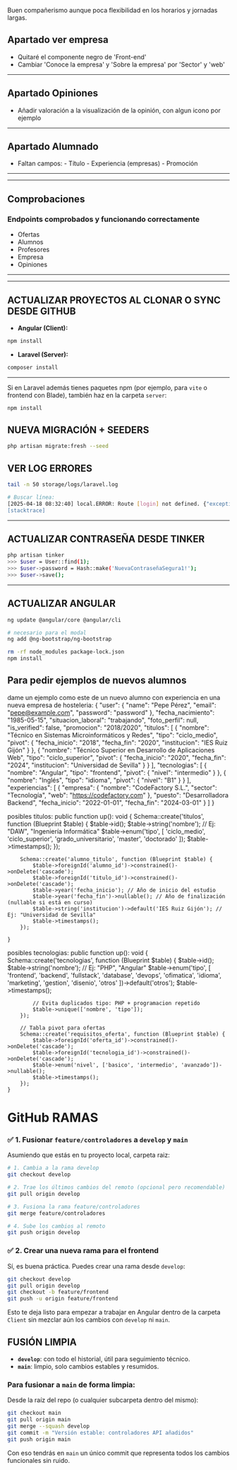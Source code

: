 Buen compañerismo aunque poca flexibilidad en los horarios y jornadas largas.

## Apartado ver empresa

- Quitaré el componente negro de 'Front-end'
- Cambiar 'Conoce la empresa' y 'Sobre la empresa' por 'Sector' y 'web'


---

## Apartado Opiniones

- Añadir valoración a la visualización de la opinión, con algun icono por ejemplo

---

## Apartado Alumnado

- Faltan campos: 
        - Título
        - Experiencia (empresas)
        - Promoción


---
---

## Comprobaciones

### Endpoints comprobados y funcionando correctamente
- Ofertas
- Alumnos
- Profesores
- Empresa
- Opiniones


---
---

## ACTUALIZAR PROYECTOS AL CLONAR O SYNC DESDE GITHUB

* **Angular (Client):**
```bash
npm install
```

* **Laravel (Server):**
```bash
composer install
```

---

Si en Laravel además tienes paquetes npm (por ejemplo, para `vite` o frontend con Blade), también haz en la carpeta `server`:

```bash
npm install
```


## NUEVA MIGRACIÓN + SEEDERS
```bash
php artisan migrate:fresh --seed
```


## VER LOG ERRORES

```bash
tail -n 50 storage/logs/laravel.log

# Buscar línea:
[2025-04-18 08:32:40] local.ERROR: Route [login] not defined. {"exception":"[object] (Symfony\\Component\\Routing\\Exception\\RouteNotFoundException(code: 0): Route [login] not defined. at /home/usuario/rgconecta/server/vendor/laravel/framework/src/Illuminate/Routing/UrlGenerator.php:527)
[stacktrace]
```

---
## ACTUALIZAR CONTRASEÑA DESDE TINKER
```bash
php artisan tinker
>>> $user = User::find(1);
>>> $user->password = Hash::make('NuevaContraseñaSegura1!');
>>> $user->save();
```


---


## ACTUALIZAR ANGULAR

```bash
ng update @angular/core @angular/cli

# necesario para el modal
ng add @ng-bootstrap/ng-bootstrap

rm -rf node_modules package-lock.json
npm install
```

## Para pedir ejemplos de nuevos alumnos

dame un ejemplo como este de un nuevo alumno con experiencia en una nueva empresa de hosteleria:
{
    "user": {
        "name": "Pepe Pérez",
        "email": "pepe@example.com",
        "password": "password"
    },
    "fecha_nacimiento": "1985-05-15",
    "situacion_laboral": "trabajando",
    "foto_perfil": null,
    "is_verified": false,
    "promocion": "2018/2020",
    "titulos": [
        {
            "nombre": "Técnico en Sistemas Microinformáticos y Redes",
            "tipo": "ciclo_medio",
            "pivot": {
                "fecha_inicio": "2018",
                "fecha_fin": "2020",
                "institucion": "IES Ruiz Gijón"
            }
        },
        {
            "nombre": "Técnico Superior en Desarrollo de Aplicaciones Web",
            "tipo": "ciclo_superior",
            "pivot": {
                "fecha_inicio": "2020",
                "fecha_fin": "2024",
                "institucion": "Universidad de Sevilla"
            }
        }
    ],
    "tecnologias": [
        {
            "nombre": "Angular",
            "tipo": "frontend",
            "pivot": {
                "nivel": "intermedio"
            }
        },
        {
            "nombre": "Inglés",
            "tipo": "idioma",
            "pivot": {
                "nivel": "B1"
            }
        }
    ],
    "experiencias": [
        {
            "empresa": {
                "nombre": "CodeFactory S.L.",
                "sector": "Tecnología",
                "web": "https://codefactory.com"
            },
            "puesto": "Desarrolladora Backend",
            "fecha_inicio": "2022-01-01",
            "fecha_fin": "2024-03-01"
        }
    ]
}

posibles titulos:     public function up(): void
    {
        Schema::create('titulos', function (Blueprint $table) {
            $table->id();
            $table->string('nombre'); // Ej: "DAW", "Ingeniería Informática"
            $table->enum('tipo', [
                'ciclo_medio',
                'ciclo_superior',
                'grado_universitario',
                'master',
                'doctorado'
            ]);
            $table->timestamps();
        });

        Schema::create('alumno_titulo', function (Blueprint $table) {
            $table->foreignId('alumno_id')->constrained()->onDelete('cascade');
            $table->foreignId('titulo_id')->constrained()->onDelete('cascade');
            $table->year('fecha_inicio'); // Año de inicio del estudio
            $table->year('fecha_fin')->nullable(); // Año de finalización (nullable si está en curso)
            $table->string('institucion')->default('IES Ruiz Gijón'); // Ej: "Universidad de Sevilla"
            $table->timestamps();
        });

    }

posibles tecnologias:
    public function up(): void
    {
        Schema::create('tecnologias', function (Blueprint $table) {
            $table->id();
            $table->string('nombre'); // Ej: "PHP", "Angular"
            $table->enum('tipo', [
                'frontend',
                'backend',
                'fullstack',
                'database',
                'devops',
                'ofimatica',
                'idioma',
                'marketing',
                'gestion',
                'disenio',
                'otros'
            ])->default('otros');
            $table->timestamps();

            // Evita duplicados tipo: PHP + programacion repetido
            $table->unique(['nombre', 'tipo']);
        });

        // Tabla pivot para ofertas
        Schema::create('requisitos_oferta', function (Blueprint $table) {
            $table->foreignId('oferta_id')->constrained()->onDelete('cascade');
            $table->foreignId('tecnologia_id')->constrained()->onDelete('cascade');
            $table->enum('nivel', ['basico', 'intermedio', 'avanzado'])->nullable();
            $table->timestamps();
        });
    }
 

# GitHub RAMAS

### ✅ **1. Fusionar `feature/controladores` a `develop` y `main`**

Asumiendo que estás en tu proyecto local, carpeta raiz:

```bash
# 1. Cambia a la rama develop
git checkout develop

# 2. Trae los últimos cambios del remoto (opcional pero recomendable)
git pull origin develop

# 3. Fusiona la rama feature/controladores
git merge feature/controladores

# 4. Sube los cambios al remoto
git push origin develop
```

### ✅ **2. Crear una nueva rama para el frontend**

Sí, es buena práctica. Puedes crear una rama desde `develop`:

```bash
git checkout develop
git pull origin develop
git checkout -b feature/frontend
git push -u origin feature/frontend
```

Esto te deja listo para empezar a trabajar en Angular dentro de la carpeta `Client` sin mezclar aún los cambios con `develop` ni `main`.


## FUSIÓN LIMPIA

- **`develop`**: con todo el historial, útil para seguimiento técnico.  
- **`main`**: limpio, solo cambios estables y resumidos.

### Para fusionar a `main` de forma limpia:

Desde la raíz del repo (o cualquier subcarpeta dentro del mismo):

```bash
git checkout main
git pull origin main
git merge --squash develop
git commit -m "Versión estable: controladores API añadidos"
git push origin main
```

Con eso tendrás en `main` un único commit que representa todos los cambios funcionales sin ruido.
